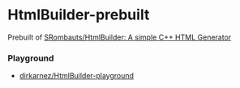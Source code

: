 HtmlBuilder-prebuilt
====================
Prebuilt of [SRombauts/HtmlBuilder: A simple C++ HTML Generator](https://github.com/SRombauts/HtmlBuilder)

### Playground
- [dirkarnez/HtmlBuilder-playground](https://github.com/dirkarnez/HtmlBuilder-playground)